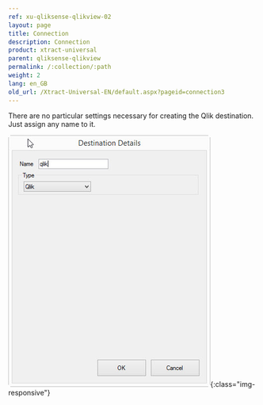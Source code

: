 ```yaml
---
ref: xu-qliksense-qlikview-02
layout: page
title: Connection
description: Connection
product: xtract-universal
parent: qliksense-qlikview
permalink: /:collection/:path
weight: 2
lang: en_GB
old_url: /Xtract-Universal-EN/default.aspx?pageid=connection3
---
```


There are no particular settings necessary for creating the Qlik destination. Just assign any name to it.

![XU_qlik_destination](/img/content/XU_qlik_destination.png){:class="img-responsive"}